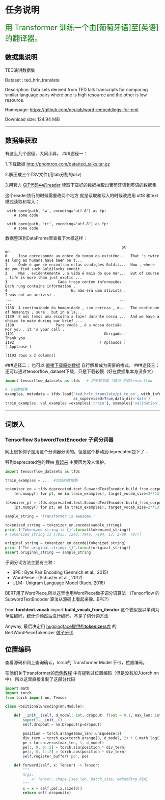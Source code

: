 # 任务说明

<font color=#008000 size=5>
用 Transformer 训练一个由[葡萄牙语]至[英语]的翻译器。
</font>

## 数据集说明

TED演讲数据集

Dataset : ted_hrlr_translate

Description:
Data sets derived from TED talk transcripts for comparing similar language pairs where one is high resource and the other is low resource.

Homepage: https://github.com/neulab/word-embeddings-for-nmt

Download size: 124.94 MiB

---
## 数据集获取
有这么几个途径，大同小异。
###途径一：

1.下载数据 http://phontron.com/data/ted_talks.tar.gz

2.解压成三个TSV文件(用tab分割的csv)

3.用官方 [GIT代码中的reader](https://raw.githubusercontent.com/neulab/word-embeddings-for-nmt/master/ted_reader.py) 读取下载好的数据抽取出葡萄牙语到英语的数据集

这个reader执行的时候需要改两个地方 就是读取和写入的时候改成用 utf8 和text模式读取和写入：
```
 with open(path, 'w', encoding="utf-8") as fp:
    # some code
    
 with open(path, 'rt', encoding="utf-8") as fp:
    # some code
```

数据整理到DataFrame里查看下大概这样：

```
                                                     pt                                                 en
0     Isso corresponde ao dobro do tempo da existênc...  That 's twice as long as humans have been on t...
1     Onde é que se encontram estas condições Goldil...  Now , where do you find such Goldilocks condit...
2     Mas , evidentemente , a vida é mais do que mer...  But of course , life is more than just exotic ...
3                       Cada troço contém informações .                   Each rung contains information .
4                             Eu não era uma ativista .                            I was not an activist .
...                                                 ...                                                ...
1188  A continuidade da humanidade , com certeza , m...  The continuum of humanity , sure , but in a la...
1189  E nós temos uma escolha a fazer durante nossa ...  And we have a choice to make during our brief ...
1190                   Para vocês , é a vossa decisão .                        For you , it 's your call .
1191                                         Obrigado .                                        Thank you .
1192                                       ( Aplausos )                                       ( Applause )

[1193 rows x 2 columns]

```
###途径二：
也可以 [直接下载原始数据](http://www.phontron.com/data/qi18naacl-dataset.tar.gz) 自行解析成为需要的格式。
###途径三：
还可以通过tensorflow_dataset下载，只是下载较慢（好在数据集本身没多大）
```python
import tensorflow_datasets as tfds   # 用于数据集 (缺点 依赖tensorflow

# 下载数据集
examples, metadata = tfds.load('ted_hrlr_translate/pt_to_en', with_info=True,
                               as_supervised=True,data_dir='data')
train_examples, val_examples =examples['train'], examples['validation']
```
---
## 词嵌入

### Tensorflow SubwordTextEncoder 子词分词器
网上很多例子是用这个分词器分词的。但是这个移动到deprecated包下了...

移到deprecated包的理由 [看起来](https://github.com/tensorflow/datasets/issues/2879) 主要因为没人维护。

```python
import tensorflow_datasets as tfds 

train_examples = ...  #加载的数据集 

tokenizer_en = tfds.deprecated.text.SubwordTextEncoder.build_from_corpus(
    (en.numpy() for pt, en in train_examples), target_vocab_size=2**13)

tokenizer_pt = tfds.deprecated.text.SubwordTextEncoder.build_from_corpus(
    (pt.numpy() for pt, en in train_examples), target_vocab_size=2**13)

sample_string = 'Transformer is awesome.'

tokenized_string = tokenizer_en.encode(sample_string)
print ('Tokenized string is {}'.format(tokenized_string))
# Tokenized string is [7915, 1248, 7946, 7194, 13, 2799, 7877]

original_string = tokenizer_en.decode(tokenized_string)
print ('The original string: {}'.format(original_string))
assert original_string == sample_string

```

子词分词方法主要有三种：

- BPE : Byte Pair Encoding (Sennrich et al., 2015)
- WordPiece : (Schuster et al., 2012)
- ULM : Unigram Language Model (Kudo, 2018)

BERT用了WordPiece,所以这里也用WordPiece做子词分词算法
（Tensorflow 的 SubwordTextEncoder 算法从源码上看起来像...BPE?）

from **torchtext.vocab** import **build_vocab_from_iterator** 这个貌似是以单词为单位编码，统计词频然后进行编码，不是子词分词方法

Anyway, 最后决定用 [huggingface提供的**tokenizers**库](https://github.com/huggingface/tokenizers) 的 BertWordPieceTokenizer [做子分词](https://github.com/huggingface/tokenizers/blob/master/bindings/python/examples/train_bert_wordpiece.py)

## 位置编码
查看源码和网上查询确认，torch的 Transformer Model 不带，位置编码。

在他们关于transformer的[示例教程](https://pytorch.org/tutorials/beginner/transformer_tutorial.html) 中有提到过位置编码（但是没有加入torch.nn 中）
所以这里直接复制了这部分代码

```python
import math
import torch
from torch import nn, Tensor

class PositionalEncoding(nn.Module):

    def __init__(self, d_model: int, dropout: float = 0.1, max_len: int = 5000):
        super().__init__()
        self.dropout = nn.Dropout(p=dropout)

        position = torch.arange(max_len).unsqueeze(1)
        div_term = torch.exp(torch.arange(0, d_model, 2) * (-math.log(10000.0) / d_model))
        pe = torch.zeros(max_len, 1, d_model)
        pe[:, 0, 0::2] = torch.sin(position * div_term)
        pe[:, 0, 1::2] = torch.cos(position * div_term)
        self.register_buffer('pe', pe)

    def forward(self, x: Tensor) -> Tensor:
        """
        Args:
            x: Tensor, shape [seq_len, batch_size, embedding_dim]
        """
        x = x + self.pe[:x.size(0)]
        return self.dropout(x)
```